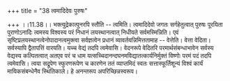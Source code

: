 +++
title = "38 त्वमादिदेवः पुरुषः"

+++
।।11.38।। भक्त्युद्रेकात्पुनरपि स्तौति -- त्वमिति। त्वमादिदेवो जगतः
सर्गहेतुत्वात् पुरुषः पूरयिता पुराणोऽनादिः त्वमस्य विश्वस्य परं निधानं
लयस्थानत्वात् निधीयते सर्वमस्मिन्निति। एवं
सृष्टिप्रलयस्थानत्वेनोपादानत्वमुक्त्वा सर्वज्ञत्वेन प्रधानं
व्यावर्तयन्निमित्ततामाह -- वेत्तेति। वेत्ता वेदिता। सर्वस्यापि
द्वैतापत्तिं वारयति। यच्च वेद्यं तदपि त्वमेवासि। वेदनरूपे वेदितरि
परमार्थसंबन्धाभावेन सर्वस्य वेद्यस्य कल्पितत्वात् अतएव परं च धाम
यत्सच्चिदानन्दघनमविद्यातत्कार्यनिर्मुक्तं विष्णोः परमं पदं तदपि
त्वमेवासि। त्वया सद्रूपेण स्फुरणरूपेण च कारणेन ततं व्याप्तमिदं स्वतः
सत्तास्फूर्तिशून्यं विश्वं कार्यं मायिकसंबन्धेनैव स्थितिकाले। हे
अनन्तरूप अपरिच्छिन्नस्वरूप।
